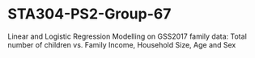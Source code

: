 # STA304-PS2-Group-67
Linear and Logistic Regression Modelling on GSS2017 family data: Total number of children vs. Family Income, Household Size, Age and Sex

